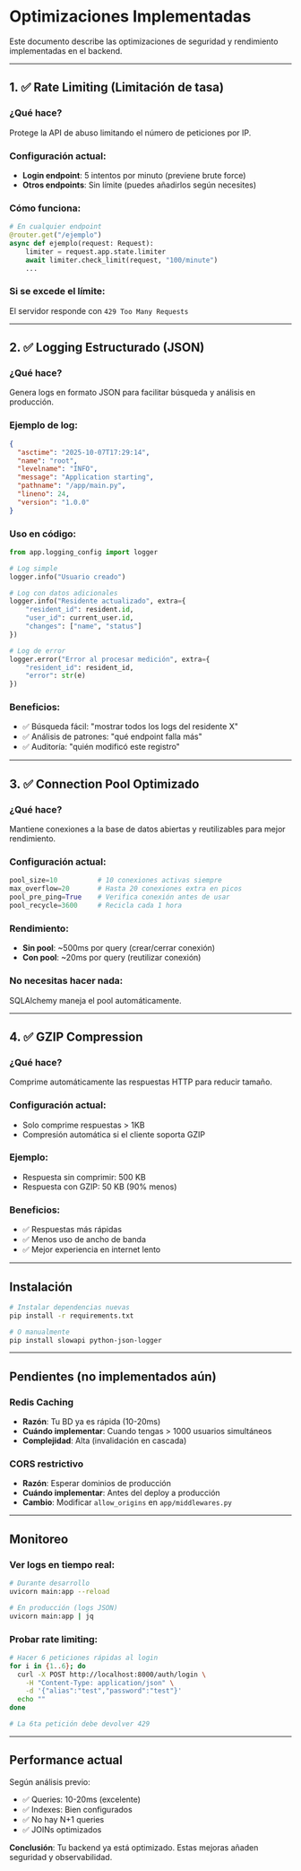 # Optimizaciones Implementadas

Este documento describe las optimizaciones de seguridad y rendimiento implementadas en el backend.

---

## 1. ✅ Rate Limiting (Limitación de tasa)

### ¿Qué hace?
Protege la API de abuso limitando el número de peticiones por IP.

### Configuración actual:
- **Login endpoint**: 5 intentos por minuto (previene brute force)
- **Otros endpoints**: Sin límite (puedes añadirlos según necesites)

### Cómo funciona:
```python
# En cualquier endpoint
@router.get("/ejemplo")
async def ejemplo(request: Request):
    limiter = request.app.state.limiter
    await limiter.check_limit(request, "100/minute")
    ...
```

### Si se excede el límite:
El servidor responde con `429 Too Many Requests`

---

## 2. ✅ Logging Estructurado (JSON)

### ¿Qué hace?
Genera logs en formato JSON para facilitar búsqueda y análisis en producción.

### Ejemplo de log:
```json
{
  "asctime": "2025-10-07T17:29:14",
  "name": "root",
  "levelname": "INFO",
  "message": "Application starting",
  "pathname": "/app/main.py",
  "lineno": 24,
  "version": "1.0.0"
}
```

### Uso en código:
```python
from app.logging_config import logger

# Log simple
logger.info("Usuario creado")

# Log con datos adicionales
logger.info("Residente actualizado", extra={
    "resident_id": resident.id,
    "user_id": current_user.id,
    "changes": ["name", "status"]
})

# Log de error
logger.error("Error al procesar medición", extra={
    "resident_id": resident_id,
    "error": str(e)
})
```

### Beneficios:
- ✅ Búsqueda fácil: "mostrar todos los logs del residente X"
- ✅ Análisis de patrones: "qué endpoint falla más"
- ✅ Auditoría: "quién modificó este registro"

---

## 3. ✅ Connection Pool Optimizado

### ¿Qué hace?
Mantiene conexiones a la base de datos abiertas y reutilizables para mejor rendimiento.

### Configuración actual:
```python
pool_size=10          # 10 conexiones activas siempre
max_overflow=20       # Hasta 20 conexiones extra en picos
pool_pre_ping=True    # Verifica conexión antes de usar
pool_recycle=3600     # Recicla cada 1 hora
```

### Rendimiento:
- **Sin pool**: ~500ms por query (crear/cerrar conexión)
- **Con pool**: ~20ms por query (reutilizar conexión)

### No necesitas hacer nada:
SQLAlchemy maneja el pool automáticamente.

---

## 4. ✅ GZIP Compression

### ¿Qué hace?
Comprime automáticamente las respuestas HTTP para reducir tamaño.

### Configuración actual:
- Solo comprime respuestas > 1KB
- Compresión automática si el cliente soporta GZIP

### Ejemplo:
- Respuesta sin comprimir: 500 KB
- Respuesta con GZIP: 50 KB (90% menos)

### Beneficios:
- ✅ Respuestas más rápidas
- ✅ Menos uso de ancho de banda
- ✅ Mejor experiencia en internet lento

---

## Instalación

```bash
# Instalar dependencias nuevas
pip install -r requirements.txt

# O manualmente
pip install slowapi python-json-logger
```

---

## Pendientes (no implementados aún)

### Redis Caching
- **Razón**: Tu BD ya es rápida (10-20ms)
- **Cuándo implementar**: Cuando tengas > 1000 usuarios simultáneos
- **Complejidad**: Alta (invalidación en cascada)

### CORS restrictivo
- **Razón**: Esperar dominios de producción
- **Cuándo implementar**: Antes del deploy a producción
- **Cambio**: Modificar `allow_origins` en `app/middlewares.py`

---

## Monitoreo

### Ver logs en tiempo real:
```bash
# Durante desarrollo
uvicorn main:app --reload

# En producción (logs JSON)
uvicorn main:app | jq
```

### Probar rate limiting:
```bash
# Hacer 6 peticiones rápidas al login
for i in {1..6}; do
  curl -X POST http://localhost:8000/auth/login \
    -H "Content-Type: application/json" \
    -d '{"alias":"test","password":"test"}'
  echo ""
done

# La 6ta petición debe devolver 429
```

---

## Performance actual

Según análisis previo:
- ✅ Queries: 10-20ms (excelente)
- ✅ Indexes: Bien configurados
- ✅ No hay N+1 queries
- ✅ JOINs optimizados

**Conclusión**: Tu backend ya está optimizado. Estas mejoras añaden seguridad y observabilidad.
